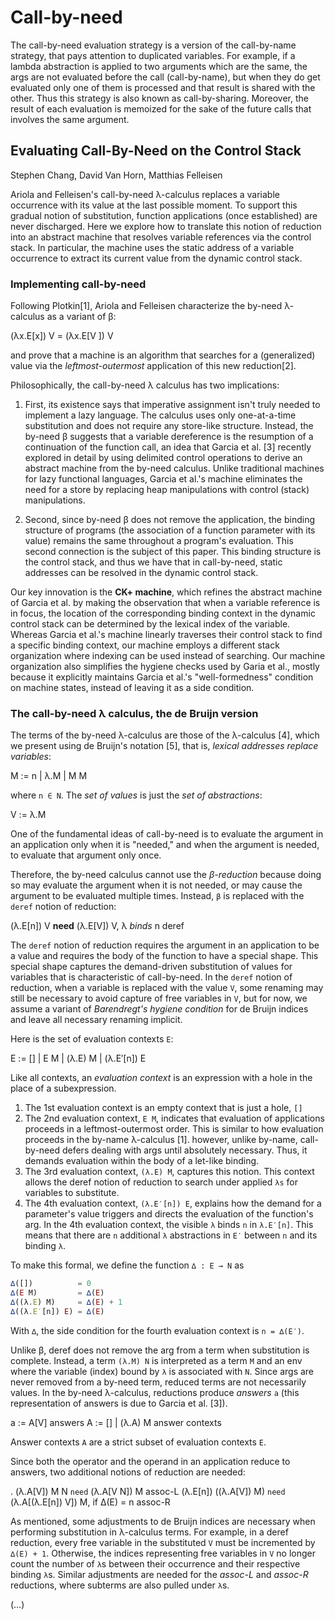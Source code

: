 # Call-by-need

The call-by-need evaluation strategy is a version of the call-by-name strategy, that pays attention to duplicated variables. For example, if a lambda abstraction is applied to two arguments which are the same, the args are not evaluated before the call (call-by-name), but when they do get evaluated only one of them is processed and that result is shared with the other. Thus this strategy is also known as call-by-sharing. Moreover, the result of each evaluation is memoized for the sake of the future calls that involves the same argument.

## Evaluating Call-By-Need on the Control Stack
Stephen Chang, David Van Horn, Matthias Felleisen

Ariola and Felleisen's call-by-need λ-calculus replaces a variable occurrence with its value at the last possible moment. To support this gradual notion of substitution, function applications (once established) are never discharged. Here we explore how to translate this notion of reduction into an abstract machine that resolves variable references via the control stack. In particular, the machine uses the static address of a variable occurrence to extract its current value from the dynamic control stack.

### Implementing call-by-need

Following Plotkin[1], Ariola and Felleisen characterize the by-need λ-calculus as a variant of β:

(λx.E[x]) V = (λx.E[V ]) V

and prove that a machine is an algorithm that searches for a (generalized) value via the *leftmost-outermost* application of this new reduction[2].

Philosophically, the call-by-need λ calculus has two implications:

1. First, its existence says that imperative assignment isn't truly needed to implement a lazy language. The calculus uses only one-at-a-time substitution and does not require any store-like structure. Instead, the by-need β suggests that a variable dereference is the resumption of a continuation of the function call, an idea that Garcia et al. [3] recently explored in detail by using delimited control operations to derive an abstract machine from the by-need calculus. Unlike traditional machines for lazy functional languages, Garcia et al.'s machine eliminates the need for a store by replacing heap manipulations with control (stack) manipulations.

2. Second, since by-need β does not remove the application, the binding structure of programs (the association of a function parameter with its value) remains the same throughout a program's evaluation. This second connection is the subject of this paper. This binding structure is the control stack, and thus we have that in call-by-need, static addresses can be resolved in the dynamic control stack.

Our key innovation is the **CK+ machine**, which refines the abstract machine of Garcia et al. by making the observation that when a variable reference is in focus, the location of the corresponding binding context in the dynamic control stack can be determined by the lexical index of the variable. Whereas Garcia et al.'s machine linearly traverses their control stack to find a specific binding context, our machine employs a different stack organization where indexing can be used instead of searching. Our machine organization also simplifies the hygiene checks used by Garia et al., mostly because it explicitly maintains Garcia et al.'s "well-formedness" condition on machine states, instead of leaving it as a side condition.

### The call-by-need λ calculus, the de Bruijn version

The terms of the by-need λ-calculus are those of the λ-calculus [4], which we present using de Bruijn's notation [5], that is, *lexical addresses replace variables*:

M := n | λ.M | M M

where `n ∈ N`. The *set of values* is just the *set of abstractions*:

V := λ.M

One of the fundamental ideas of call-by-need is to evaluate the argument in an application only when it is "needed," and when the argument is needed, to evaluate that argument only once.

Therefore, the by-need calculus cannot use the *β-reduction* because doing so may evaluate the argument when it is not needed, or may cause the argument to be evaluated multiple times. Instead, `β` is replaced with the `deref` notion of reduction:

(λ.E[n]) V **need** (λ.E[V]) V, λ *binds* n                 deref

The `deref` notion of reduction requires the argument in an application to be a value and requires the body of the function to have a special shape. This special shape captures the demand-driven substitution of values for variables that is characteristic of call-by-need. In the `deref` notion of reduction, when a variable is replaced with the value `V`, some renaming may still be necessary to avoid capture of free variables in `V`, but for now, we assume a variant of *Barendregt's hygiene condition* for de Bruijn indices and leave all necessary renaming implicit.

Here is the set of evaluation contexts `E`:

E := [] | E M | (λ.E) M | (λ.E′[n]) E

Like all contexts, an *evaluation context* is an expression with a hole in the place of a subexpression.
1. The 1st evaluation context is an empty context that is just a hole, `[]`
2. The 2nd evaluation context, `E M`, indicates that evaluation of applications proceeds in a leftmost-outermost order. This is similar to how evaluation proceeds in the by-name λ-calculus [1]. however, unlike by-name, call-by-need defers dealing with args until absolutely necessary. Thus, it demands evaluation within the body of a let-like binding.
3. The 3rd evaluation context, `(λ.E) M`, captures this notion. This context allows the deref notion of reduction to search under applied `λs` for variables to substitute.
4. The 4th evaluation context, `(λ.E′[n]) E`, explains how the demand for a parameter's value triggers and directs the evaluation of the function's arg. In the 4th evaluation context, the visible `λ` binds `n` in `λ.E′[n]`. This means that there are `n` additional `λ` abstractions in `E′` between `n` and its binding `λ`.

To make this formal, we define the function `∆ : E → N` as

```js
∆([])          = 0
∆(E M)         = ∆(E)
∆((λ.E) M)     = ∆(E) + 1
∆((λ.E′[n]) E) = ∆(E)
```

With `∆`, the side condition for the fourth evaluation context is `n = ∆(E′)`.

Unlike β, deref does not remove the arg from a term when substitution is complete. Instead, a term `(λ.M) N` is interpreted as a term `M` and an env where the variable (index) bound by `λ` is associated with `N`. Since args are never removed from a by-need term, reduced terms are not necessarily values. In the by-need λ-calculus, reductions produce *answers* `a` (this representation of answers is due to Garcia et al. [3]).

a := A[V]                 answers
A := [] | (λ.A) M         answer contexts

Answer contexts `A` are a strict subset of evaluation contexts `E`.

Since both the operator and the operand in an application reduce to answers, two additional notions of reduction are needed:

.         (λ.A[V]) M N `need` (λ.A[V N]) M                         assoc-L
(λ.E[n]) ((λ.A[V]) M)  `need` (λ.A[(λ.E[n]) V]) M, if ∆(E) = n     assoc-R


As mentioned, some adjustments to de Bruijn indices are necessary when performing substitution in λ-calculus terms. For example, in a deref reduction, every free variable in the substituted `V` must be incremented by `∆(E) + 1`. Otherwise, the indices representing free variables in `V` no longer count the number of `λ`s between their occurrence and their respective binding `λ`s. Similar adjustments are needed for the *assoc-L* and *assoc-R* reductions, where subterms are also pulled under `λ`s.

(…)
